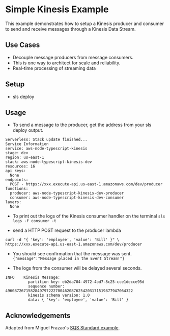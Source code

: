 <!--
title: 'AWS Kinesis Data Streams Example (NodeJS & Typescript)'
description: 'Produce and Consume data on a Kinesis Data Stream with Typescript.'
layout: Doc
framework: v1
platform: AWS
language: nodeJS
authorLink: 'https://github.com/billkidwell'
authorName: 'Bill Kidwell'
authorAvatar: 'https://avatars0.githubusercontent.com/u/46457910?s=460&u=7c6d271ea7527f05e6c053cab571d32ffb3dbd38&v=4'
-->
# Simple Kinesis Example

This example demonstrates how to setup a Kinesis producer and consumer to send and receive messages through a Kinesis Data Stream.

## Use Cases
- Decouple message producers from message consumers.
- This is one way to architect for scale and reliability.
- Real-time processing of streaming data

## Setup
- sls deploy

## Usage
- To send a message to the producer, get the address from your sls deploy output.

```
Serverless: Stack update finished...
Service Information
service: aws-node-typescript-kinesis
stage: dev
region: us-east-1
stack: aws-node-typescript-kinesis-dev
resources: 16
api keys:
  None
endpoints:
  POST - https://xxx.execute-api.us-east-1.amazonaws.com/dev/producer
functions:
  producer: aws-node-typescript-kinesis-dev-producer
  consumer: aws-node-typescript-kinesis-dev-consumer
layers:
  None
```
- To print out the logs of the Kinesis consumer handler on the terminal
  `sls logs -f consumer -t`

- send a HTTP POST request to the producer lambda

```
curl -d "{ 'key': 'employee', 'value': 'Bill' }" \
https://xxx.execute-api.us-east-1.amazonaws.com/dev/producer
```

- You should see confirmation that the message was sent.  `{"message":"Message placed in the Event Stream!"}`

- The logs from the consumer will be delayed several seconds.

```
INFO    Kinesis Message:
          partition key: eb2da704-4972-4bd7-8c25-cce1decce95d
          sequence number: 49608726715828497972227004620876254203171519877947064322
          kinesis schema version: 1.0
          data: { 'key': 'employee', 'value': 'Bill' }
```

## Acknowledgements
Adapted from Miguel Frazao's [SQS Standard example](https://github.com/serverless/examples/tree/master/aws-node-typescript-sqs-standard).